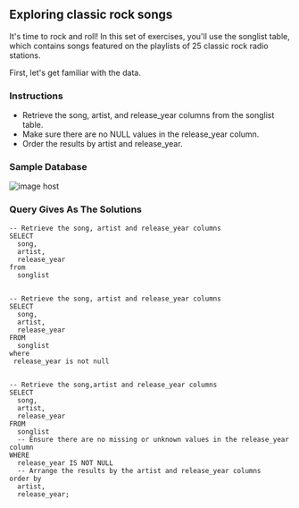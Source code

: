 ## Exploring classic rock songs
It's time to rock and roll! In this set of exercises, you'll use the songlist table, which contains songs featured on the playlists of 25 classic rock radio stations.

First, let's get familiar with the data.

### Instructions
- Retrieve the song, artist, and release_year columns from the songlist table.
- Make sure there are no NULL values in the release_year column.
- Order the results by artist and release_year.

### Sample Database
<img src="https://images2.imgbox.com/ae/fe/vNEFB54F_o.png" alt="image host"/>

### Query Gives As The Solutions
<section>
    <pre><code>-- Retrieve the song, artist and release_year columns
SELECT
  song, 
  artist, 
  release_year
from
  songlist
  </code></pre>
  </section>  
  <section>
    <pre><code>-- Retrieve the song, artist and release_year columns
SELECT 
  song,
  artist,
  release_year
FROM 
  songlist 
where
 release_year is not null
  </code></pre>
  </section> 
  
  <section>
    <pre><code>-- Retrieve the song,artist and release_year columns
SELECT 
  song, 
  artist, 
  release_year 
FROM 
  songlist 
  -- Ensure there are no missing or unknown values in the release_year column
WHERE 
  release_year IS NOT NULL 
  -- Arrange the results by the artist and release_year columns
order by
  artist, 
  release_year;</code></pre>
  </section> 